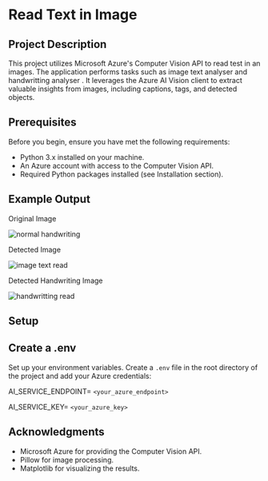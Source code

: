 # Read Text in Image

## Project Description

This project utilizes Microsoft Azure's Computer Vision API to read test in an images. The application performs tasks such as image text analyser and handwritting analyser . It leverages the Azure AI Vision client to extract valuable insights from images, including captions, tags, and detected objects.


## Prerequisites

Before you begin, ensure you have met the following requirements:

- Python 3.x installed on your machine.
- An Azure account with access to the Computer Vision API.
- Required Python packages installed (see Installation section).

## Example Output

Original Image

![normal handwriting](https://github.com/user-attachments/assets/ac2352ff-bdfc-4c9d-8555-8e82911093a7)


Detected Image

![image text read](https://github.com/user-attachments/assets/ca542f01-5b28-42a2-841f-00829f167437)

Detected Handwriting Image

![handwritting read](https://github.com/user-attachments/assets/85b3eb2d-679e-4bfe-a19a-a3239acb3e7d)



## Setup

## Create a .env

Set up your environment variables. Create a  `.env` file in the root directory of the project and add your Azure credentials:

AI_SERVICE_ENDPOINT= `<your_azure_endpoint>`

AI_SERVICE_KEY= `<your_azure_key>`

## Acknowledgments

- Microsoft Azure for providing the Computer Vision API.
- Pillow for image processing.
- Matplotlib for visualizing the results.
